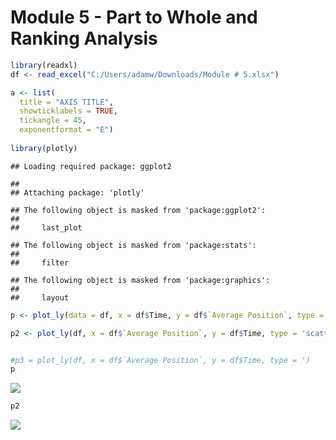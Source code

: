 Module 5 - Part to Whole and Ranking Analysis
================

``` r
library(readxl)
df <- read_excel("C:/Users/adamw/Downloads/Module # 5.xlsx")
```

``` r
a <- list(
  title = "AXIS TITLE",
  showticklabels = TRUE,
  tickangle = 45,
  exponentformat = "E")
  
library(plotly)
```

    ## Loading required package: ggplot2

    ## 
    ## Attaching package: 'plotly'

    ## The following object is masked from 'package:ggplot2':
    ## 
    ##     last_plot

    ## The following object is masked from 'package:stats':
    ## 
    ##     filter

    ## The following object is masked from 'package:graphics':
    ## 
    ##     layout

``` r
p <- plot_ly(data = df, x = df$Time, y = df$`Average Position`, type = 'scatter', mode = 'lines')

p2 <- plot_ly(df, x = df$`Average Position`, y = df$Time, type = 'scatter', mode = 'lines')


#p3 = plot_ly(df, x = df$`Average Position`, y = df$Time, type = ')
p
```

![](Module-5_files/figure-markdown_github/unnamed-chunk-2-1.png)

``` r
p2
```

![](Module-5_files/figure-markdown_github/unnamed-chunk-2-2.png)
